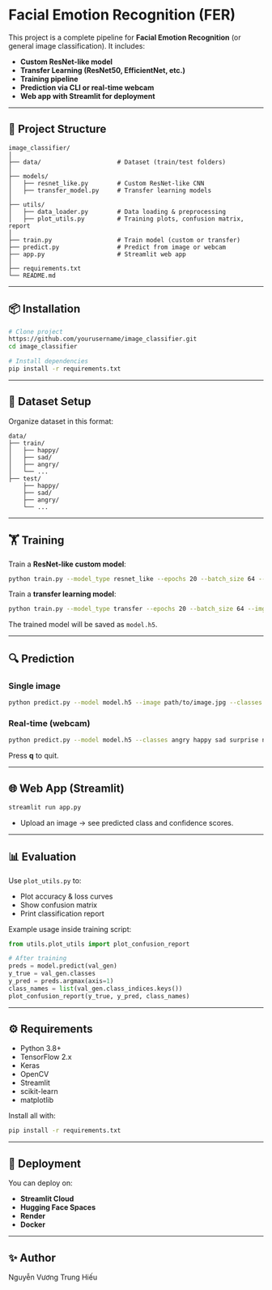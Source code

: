 # Facial Emotion Recognition (FER)

This project is a complete pipeline for **Facial Emotion Recognition** (or general image classification). It includes:

* **Custom ResNet-like model**
* **Transfer Learning (ResNet50, EfficientNet, etc.)**
* **Training pipeline**
* **Prediction via CLI or real-time webcam**
* **Web app with Streamlit for deployment**

---

## 🚀 Project Structure

```
image_classifier/
│
├── data/                     # Dataset (train/test folders)
│
├── models/                   
│   ├── resnet_like.py        # Custom ResNet-like CNN
│   ├── transfer_model.py     # Transfer learning models
│
├── utils/
│   ├── data_loader.py        # Data loading & preprocessing
│   ├── plot_utils.py         # Training plots, confusion matrix, report
│
├── train.py                  # Train model (custom or transfer)
├── predict.py                # Predict from image or webcam
├── app.py                    # Streamlit web app
│
├── requirements.txt
└── README.md
```

---

## 📦 Installation

```bash
# Clone project
https://github.com/yourusername/image_classifier.git
cd image_classifier

# Install dependencies
pip install -r requirements.txt
```

---

## 📂 Dataset Setup

Organize dataset in this format:

```
data/
├── train/
│   ├── happy/
│   ├── sad/
│   ├── angry/
│   └── ...
├── test/
    ├── happy/
    ├── sad/
    ├── angry/
    └── ...
```

---

## 🏋️ Training

Train a **ResNet-like custom model**:

```bash
python train.py --model_type resnet_like --epochs 20 --batch_size 64 --img_size 224
```

Train a **transfer learning model**:

```bash
python train.py --model_type transfer --epochs 20 --batch_size 64 --img_size 224
```

The trained model will be saved as `model.h5`.

---

## 🔍 Prediction

### Single image

```bash
python predict.py --model model.h5 --image path/to/image.jpg --classes angry happy sad surprise neutral fear disgust
```

### Real-time (webcam)

```bash
python predict.py --model model.h5 --classes angry happy sad surprise neutral fear disgust
```

Press **q** to quit.

---

## 🌐 Web App (Streamlit)

```bash
streamlit run app.py
```

* Upload an image → see predicted class and confidence scores.

---

## 📊 Evaluation

Use `plot_utils.py` to:

* Plot accuracy & loss curves
* Show confusion matrix
* Print classification report

Example usage inside training script:

```python
from utils.plot_utils import plot_confusion_report

# After training
preds = model.predict(val_gen)
y_true = val_gen.classes
y_pred = preds.argmax(axis=1)
class_names = list(val_gen.class_indices.keys())
plot_confusion_report(y_true, y_pred, class_names)
```

---

## ⚙️ Requirements

* Python 3.8+
* TensorFlow 2.x
* Keras
* OpenCV
* Streamlit
* scikit-learn
* matplotlib

Install all with:

```bash
pip install -r requirements.txt
```

---

## 📌 Deployment

You can deploy on:

* **Streamlit Cloud**
* **Hugging Face Spaces**
* **Render**
* **Docker**

---

## ✨ Author

Nguyễn Vương Trung Hiếu
